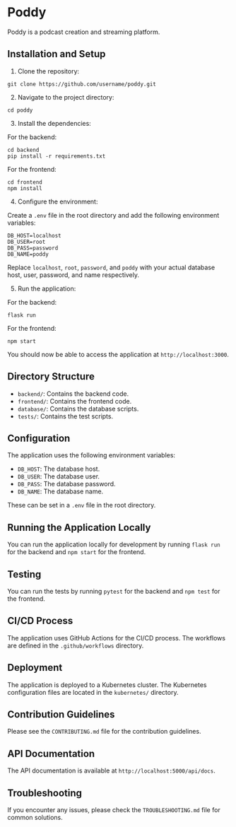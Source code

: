 # Poddy

Poddy is a podcast creation and streaming platform.

## Installation and Setup

1. Clone the repository:

```
git clone https://github.com/username/poddy.git
```

2. Navigate to the project directory:

```
cd poddy
```

3. Install the dependencies:

For the backend:

```
cd backend
pip install -r requirements.txt
```

For the frontend:

```
cd frontend
npm install
```

4. Configure the environment:

Create a `.env` file in the root directory and add the following environment variables:

```
DB_HOST=localhost
DB_USER=root
DB_PASS=password
DB_NAME=poddy
```

Replace `localhost`, `root`, `password`, and `poddy` with your actual database host, user, password, and name respectively.

5. Run the application:

For the backend:

```
flask run
```

For the frontend:

```
npm start
```

You should now be able to access the application at `http://localhost:3000`.

## Directory Structure

- `backend/`: Contains the backend code.
- `frontend/`: Contains the frontend code.
- `database/`: Contains the database scripts.
- `tests/`: Contains the test scripts.

## Configuration

The application uses the following environment variables:

- `DB_HOST`: The database host.
- `DB_USER`: The database user.
- `DB_PASS`: The database password.
- `DB_NAME`: The database name.

These can be set in a `.env` file in the root directory.

## Running the Application Locally

You can run the application locally for development by running `flask run` for the backend and `npm start` for the frontend.

## Testing

You can run the tests by running `pytest` for the backend and `npm test` for the frontend.

## CI/CD Process

The application uses GitHub Actions for the CI/CD process. The workflows are defined in the `.github/workflows` directory.

## Deployment

The application is deployed to a Kubernetes cluster. The Kubernetes configuration files are located in the `kubernetes/` directory.

## Contribution Guidelines

Please see the `CONTRIBUTING.md` file for the contribution guidelines.

## API Documentation

The API documentation is available at `http://localhost:5000/api/docs`.

## Troubleshooting

If you encounter any issues, please check the `TROUBLESHOOTING.md` file for common solutions.